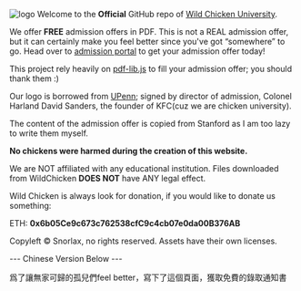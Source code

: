 ![logo](https://wcu.edu.pl/assets/Wild_Chicken.svg)
Welcome to the **Official** GitHub repo of [Wild Chicken University](https://wcu.edu.pl).

We offer **FREE** admission offers in PDF. This is not a REAL admission offer, but it can certainly make you feel better since you've got “somewhere” to go. Head over to [admission portal](https://admission.wcu.edu.pl) to get your admission offer today!

This project rely heavily on [pdf-lib.js](https://pdf-lib.js.org) to fill your admission offer; you should thank them :)

Our logo is borrowed from [UPenn](https://upenn.edu); signed by director of admission, Colonel Harland David Sanders, the founder of KFC(cuz we are chicken university).

The content of the admission offer is copied from Stanford as I am too lazy to write them myself.

**No chickens were harmed during the creation of this website.** 

We are NOT affiliated with any educational institution. Files downloaded from WildChicken **DOES NOT** have ANY legal effect. 

Wild Chicken is always look for donation, if you would like to donate us something:

ETH: **0x6b05Ce9c673c762538cfC9c4cb07e0da00B376AB**

Copyleft © Snorlax, no rights reserved. Assets have their own licenses.

--- Chinese Version Below ---

爲了讓無家可歸的孤兒們feel better，寫下了這個頁面，獲取免費的錄取通知書

